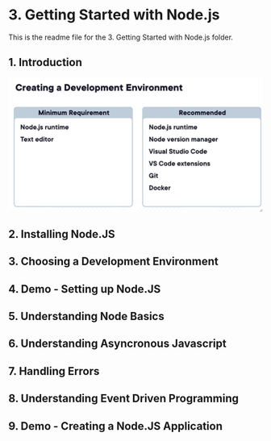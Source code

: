 # 3. Getting Started with Node.js

This is the readme file for the 3. Getting Started with Node.js folder.

## 1. Introduction
![img.png](img.png)
## 2. Installing Node.JS

## 3. Choosing a Development Environment

## 4. Demo - Setting up Node.JS

## 5. Understanding Node Basics

## 6. Understanding Asyncronous Javascript

## 7. Handling Errors

## 8. Understanding Event Driven Programming

## 9. Demo - Creating a Node.JS Application

